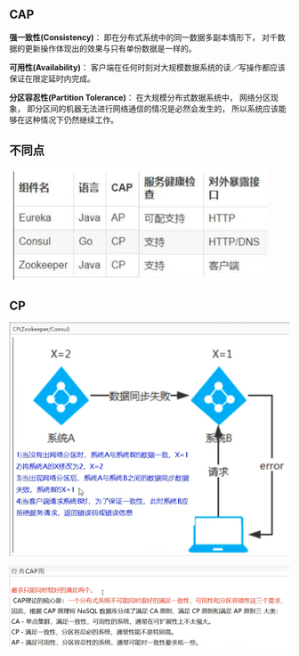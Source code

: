 ## CAP

**强一致性(Consistency)**： 即在分布式系统中的同一数据多副本情形下， 对千数据的更新操作体现出的效果与只有单份数据是一样的。

**可用性(Availability)**： 客户端在任何时刻对大规模数据系统的读／写操作都应该保证在限定延时内完成。

**分区容忍性(Partition Tolerance)**： 在大规模分布式数据系统中， 网络分区现象， 即分区间的机器无法进行网络通信的情况是必然会发生的， 所以系统应该能够在这种情况下仍然继续工作。



## 不同点

![image-20230406183537409](image/13.%E4%B8%89%E7%A7%8D%E6%B3%A8%E5%86%8C%E4%B8%AD%E5%BF%83%E7%9A%84%E4%B8%8D%E5%90%8C%E7%82%B9/image-20230406183537409.png)





## CP

![image-20230406184313210](image/13.%E4%B8%89%E7%A7%8D%E6%B3%A8%E5%86%8C%E4%B8%AD%E5%BF%83%E7%9A%84%E4%B8%8D%E5%90%8C%E7%82%B9/image-20230406184313210.png)

![image-20230406190850515](image/13.%E4%B8%89%E7%A7%8D%E6%B3%A8%E5%86%8C%E4%B8%AD%E5%BF%83%E7%9A%84%E4%B8%8D%E5%90%8C%E7%82%B9/image-20230406190850515.png)